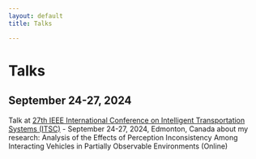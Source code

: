 ```yaml
---
layout: default
title: Talks

---
```

# Talks

## September 24-27, 2024
Talk at [27th IEEE International Conference on Intelligent Transportation Systems (ITSC)](https://ieee-itsc.org/2024/) - September 24-27, 2024, Edmonton, Canada about my research: Analysis of the Effects of Perception Inconsistency Among Interacting Vehicles in Partially Observable Environments (Online) 

<!-- <br>  -->

<!-- Talk at ICST-2016 [Sensor platform for non-invasive ubiquitous current sensing](https://ieeexplore.ieee.org/abstract/document/7796322)  | China Nanjing (slides) -->


<!-- \textbf{{Analysis of the Effects of Perception Inconsistency Among Interacting Vehicles in Partially Observable Environments} (Online) \hfill 09/2024 }
   \begin{itemize}
   \item 
   Presented at the 27th IEEE International Conference on Intelligent Transportation Systems (ITSC), September 24-27, 2024, Edmonton, Canada
\end{itemize} -->